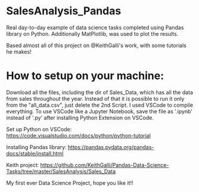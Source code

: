 # SalesAnalysis_Pandas
Real day-to-day example of data science tasks completed using Pandas library on Python. 
Additionally MatPlotlib, was used to plot the results.

Based almost all of this project on @KeithGalli's work, with some tutorials he makes!


# How to setup on your machine:

Download all the files, including the dir of Sales_Data, which has all the data from sales throughout the year. 
Instead of that it is possible to run it only from the "all_data.csv", just delete the 2nd Script. 
I used VSCode to compile everything. To use VSCode like a Jupyter Notebook, save the file as '.ipynb' instead of '.py' after installing Python Extension on VSCode.

Set up Python on VSCode: https://code.visualstudio.com/docs/python/python-tutorial

Installing Pandas library: https://pandas.pydata.org/pandas-docs/stable/install.html

Keith project: https://github.com/KeithGalli/Pandas-Data-Science-Tasks/tree/master/SalesAnalysis/Sales_Data

My first ever Data Science Project, hope you like it!! 
